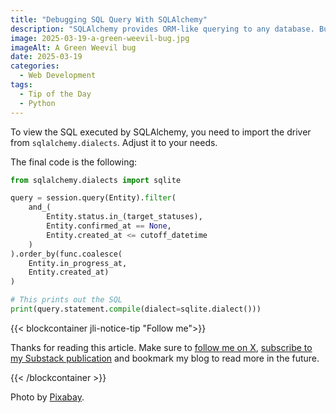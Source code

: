 ```yaml
---
title: "Debugging SQL Query With SQLAlchemy"
description: "SQLAlchemy provides ORM-like querying to any database. But checking whhat is the final SQL executed can help us."
image: 2025-03-19-a-green-weevil-bug.jpg
imageAlt: A Green Weevil bug
date: 2025-03-19
categories:
  - Web Development
tags:
  - Tip of the Day
  - Python
---
```


To view the SQL executed by SQLAlchemy, you need to import the driver from `sqlalchemy.dialects`. Adjust it to your needs.

The final code is the following:

```python
from sqlalchemy.dialects import sqlite

query = session.query(Entity).filter(
    and_(
        Entity.status.in_(target_statuses),
        Entity.confirmed_at == None,
        Entity.created_at <= cutoff_datetime
    )
).order_by(func.coalesce(
    Entity.in_progress_at,
    Entity.created_at)
)

# This prints out the SQL
print(query.statement.compile(dialect=sqlite.dialect()))
```

{{< blockcontainer jli-notice-tip "Follow me">}}

Thanks for reading this article. Make sure to [follow me on X](https://x.com/LitzlerJeremie), [subscribe to my Substack publication](https://iamjeremie.substack.com/) and bookmark my blog to read more in the future.

{{< /blockcontainer >}}

Photo by [Pixabay](https://www.pexels.com/photo/green-black-and-brown-insect-40875/).
